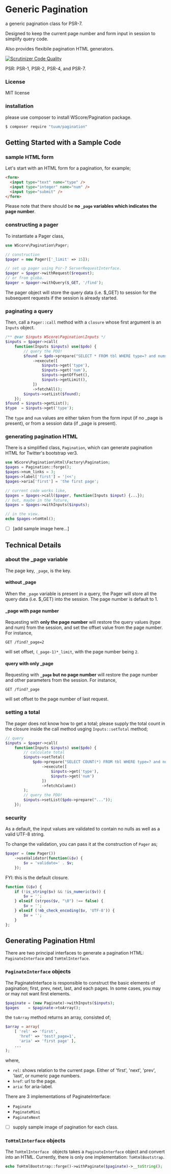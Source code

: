 Generic Pagination
================

a generic pagination class for PSR-7. 

Designed to keep the current page number and form input in session to simplify query code. 

Also provides flexibile pagination HTML generators. 

[![Scrutinizer Code Quality](https://scrutinizer-ci.com/g/TuumPHP/Pagination/badges/quality-score.png?b=master)](https://scrutinizer-ci.com/g/TuumPHP/Pagination/?branch=master)

PSR: PSR-1, PSR-2, PSR-4, and PSR-7.

### License

MIT license

### installation

please use composer to install WScore/Pagination package. 

```sh
$ composer require "tuum/pagination"
```


Getting Started with a Sample Code
----

### sample HTML form

Let's start with an HTML form for a pagination, for example; 

```html
<form>
  <input type="text" name="type" />
  <input type="integer" name="num" />
  <input type="submit" />
</form>
```

Please note that there should be **no `_page` variables which indicates the page number**. 

### constructing a pager

To instantiate a Pager class, 

```php
use WScore\Pagination\Pager;

// construction
$pager = new Pager(['_limit' => 15]);

// set up pager using Psr-7 ServerRequestInterface.
$pager = $pager->withRequest($request);
// or from globa. 
$pager = $pager->withQuery($_GET, '/find');
```

The pager object will store the query data (i.e. $_GET) to session for the subsequent requests if the session is already started. 

### paginating a query

Then, call a `Pager::call` method with a `closure` whose first argument is an `Inputs` object. 

```php
/** @var $inputs WScore\Pagination\Inputs */ 
$inputs = $pager->call(
    function(Inputs $inputs) use($pdo) {
        // query the PDO!
        $found = $pdo->prepare("SELECT * FROM tbl WHERE type=? and num>? OFFSET ? LIMIT ?")
            ->execute([
                $inputs->get('type'),
                $inputs->get('num'),
                $inputs->getOffset(),
                $inputs->getLimit(),
            ])
            ->fetchAll();
        $inputs->setList($found);
    });
$found = $inputs->getList();
$type  = $inputs->get('type');
```

The `type` and `num` values are either taken from the form input (if no _page is present), or from a session data (if _page is present). 

### generating pagination HTML 

There is a simplified class, `Pagination`, which can generate  pagination HTML for Twitter's bootstrap ver3. 

```php
use WScore\Pagination\Html\Factory\Pagination;
$pages = Pagination::forge();
$pages->num_links = 3;
$pages->label['first'] = '|<<';
$pages->aria['first'] = 'the first page';

// current code works like,
$pages = $pages->call($pager, function(Inputs $input) {...});
// but, maybe in the future,
$pages = $pages->withInputs($inputs);

// in the view. 
echo $pages->toHtml();
```

* [ ] [add sample image here...]

Technical Details
-----

### about the _page variable

The page key, `_page`, is the key. 

#### without _page

When the `_page` variable is present in a query, the Pager will store all the query data (i.e. $_GET) into the session. The page number is default to 1. 

#### _page with page number

Requesting with **only the page number** will restore the query values (type and num) from the session, and set the offset value  from the page number. For instance, 

```
GET /find?_page=2
```

will set offset, `(_page-1)*_limit`, with the page number being `2`. 


#### query with only _page

Requesting with **`_page` but no page number** will restore the page number and other parameters from the session. For instance, 

```
GET /find?_page
```

will set offset to the page number of last request. 


### setting a total

The pager does not know how to get a total; please supply the total count in the closure inside the call method usging `Inputs::setTotal` method; 

```php
// query 
$inputs = $pager->call(
    function(Inputs $inputs) use($pdo) {
        // calculate total
        $inputs->setTotal(
            $pdo->prepare("SELECT COUNT(*) FROM tbl WHERE type=? and num>? ")
                ->execute([
                    $inputs->get('type'),
                    $inputs->get('num')
                ])
                ->fetchColumn()
        );
        // query the PDO!
        $inputs->setList($pdo->prepare("..."));
    });
```

### security

As a default, the input values are validated to contain no nulls as well as a valid UTF-8 string. 

To change the validation, you can pass it at the construction of `Pager` as;

```php
$pager = (new Pager())
    ->useValidator(function(&$v) {
        $v = 'validate=' . $v;
    });
```

FYI: this is the default closure. 

```php
function (&$v) {
	if (!is_string($v) && !is_numeric($v)) {
        $v = '';
    } elseif (strpos($v, "\0") !== false) {
        $v = '';
    } elseif (!mb_check_encoding($v, 'UTF-8')) {
        $v = '';
    }
};
```

Generating Pagination Html
----

There are two principal interfaces to generate a pagination HTML: `PaginateInterface` and `ToHtmlInterface`. 

### `PaginateInterface` objects

The PaginateInterface is responsible to construct the basic elements of pagination; first, prev, next, last, and each pages. In some cases, you may or may not want first elements. 

```php
$paginate = (new Paginate)->withInputs($inputs);
$pages    = $paginate->toArray();
```

the `toArray` method returns an array, consisted of;

```php
$array = array(
	[ 'rel' => 'first', 
	  'href' => 'test?_page=1', 
	  'aria' => 'first page' ],
	...
);
```

where, 

*   `rel`: shows relation to the current page. Either of 'first', 'next', 'prev', 'last', or numeric page numbers. 
*   `href`: url to the page. 
*   `aria`: for aria-label.


There are 3 implementations of PaginateInterface:

*   `Paginate`
*   `PaginateMini`
*   `PaginateNext`

* [ ] supply sample image of pagination for each class.



### `ToHtmlInterface` objects

The `ToHtmlInterface ` objects takes a `PaginateInterface` object and convert into an HTML. Currently, there is only one implementation: `ToHtmlBootstrap`.

```php
echo ToHtmlBootstrap::forge()->withPaginate($paginate)->__toString();
```

